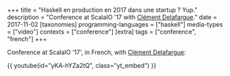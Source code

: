 +++
title = "Haskell en production en 2017 dans une startup ? Yup."
description = "Conference at ScalaIO '17 with [Clément Delafargue](https://twitter.com/clementd)."
date = 2017-11-02
[taxonomies]
programming-languages = ["haskell"]
media-types = ["video"]
contexts = ["conference"]
[extra]
tags = ["conference", "french"]
+++

Conference at ScalaIO '17', in French, with [Clément Delafargue](https://twitter.com/clementd):

{{ youtube(id="yKA-hYZa2tQ", class="yt_embed") }}
